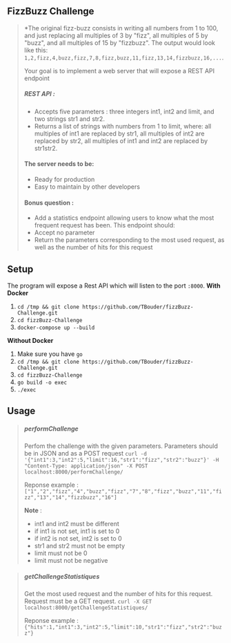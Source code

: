 ## FizzBuzz Challenge

> *The original fizz-buzz consists in writing all numbers from 1 to 100, and just replacing all multiples of 3 by "fizz", all multiples of 5 by "buzz", and all multiples of 15 by "fizzbuzz". The output would look like this:
> `1,2,fizz,4,buzz,fizz,7,8,fizz,buzz,11,fizz,13,14,fizzbuzz,16,...`.
>
> Your goal is to implement a web server that will expose a REST API endpoint
> ##### REST API :
> - Accepts five parameters : three integers int1, int2 and limit, and two strings str1 and str2.
> - Returns a list of strings with numbers from 1 to limit, where: all multiples of int1 are replaced by str1, all multiples of int2 are replaced by str2, all multiples of int1 and int2 are replaced by str1str2.
>
> #### The server needs to be:
> - Ready for production
> - Easy to maintain by other developers
>
> #### Bonus question :
> - Add a statistics endpoint allowing users to know what the most frequent request has been. This endpoint should:
> - Accept no parameter
> - Return the parameters corresponding to the most used request, as well as the number of hits for this request

## Setup
The program will expose a Rest API which will listen to the port `:8000`.
**With Docker**
1. `cd /tmp && git clone https://github.com/TBouder/fizzBuzz-Challenge.git`
2. `cd fizzBuzz-Challenge`
3. `docker-compose up --build`

**Without Docker**
1. Make sure you have `go` 
2. `cd /tmp && git clone https://github.com/TBouder/fizzBuzz-Challenge.git`
3. `cd fizzBuzz-Challenge`
4. `go build -o exec`
5. `./exec`


## Usage
> ##### performChallenge
> Perfom the challenge with the given parameters. Parameters should be in JSON and as a POST request
`curl -d '{"int1":3,"int2":5,"limit":16,"str1":"fizz","str2":"buzz"}' -H "Content-Type: application/json" -X POST localhost:8000/performChallenge/`
>
>Reponse example : `["1","2","fizz","4","buzz","fizz","7","8","fizz","buzz","11","fizz","13","14","fizzbuzz","16"]`
>
>**Note** :
> * int1 and int2 must be different
> * if int1 is not set, int1 is set to 0
> * if int2 is not set, int2 is set to 0
> * str1 and str2 must not be empty
> * limit must not be 0
> * limit must not be negative


> ##### getChallengeStatistiques
> Get the most used request and the number of hits for this request. Request must be a GET request. 
`curl -X GET localhost:8000/getChallengeStatistiques/`
>
>Reponse example : `{"hits":1,"int1":3,"int2":5,"limit":10,"str1":"fizz","str2":"buzz"}`
